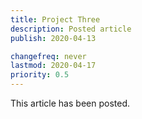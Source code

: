 ```yaml
---
title: Project Three
description: Posted article
publish: 2020-04-13

changefreq: never
lastmod: 2020-04-17
priority: 0.5
---
```


This article has been posted.
